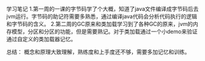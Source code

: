 学习笔记
1.第一周的一课的字节码学了个大概，知道了java文件编译成字节码后去jvm运行。字节码的助记符需要多熟悉，通过编译java代码会分析代码执行的逻辑和字节码的含义。
2.第二周的GC原来和类加载学习到了各种GC的原来，jvm的内存模型，分区和分区的功能，但是需要熟记。对于类加载通过一个小demo来验证通过自定义的类加载器记忆。

总结：
概念和原理大致理解，熟练度和上手度还不够，需要多加记忆和训练。